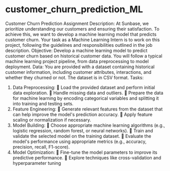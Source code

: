 # customer_churn_prediction_ML
Customer Churn Prediction
Assignment Description:
At Sunbase, we prioritize understanding our customers and ensuring their satisfaction. To achieve this,
we want to develop a machine learning model that predicts customer churn. Your task as a Machine
Learning Intern is to work on this project, following the guidelines and responsibilities outlined in the job
description.
Objective:
Develop a machine learning model to predict customer churn based on historical customer data. You
will follow a typical machine learning project pipeline, from data preprocessing to model deployment.
Data:
You are provided with a dataset containing historical customer information, including customer
attributes, interactions, and whether they churned or not. The dataset is in CSV format.
Tasks:
1. Data Preprocessing:
 Load the provided dataset and perform initial data exploration.
 Handle missing data and outliers.
 Prepare the data for machine learning by encoding categorical variables and splitting it into
training and testing sets.
2. Feature Engineering:
 Generate relevant features from the dataset that can help improve the model's prediction
accuracy.
 Apply feature scaling or normalization if necessary.
3. Model Building:
 Choose appropriate machine learning algorithms (e.g., logistic regression, random forest, or
neural networks).
 Train and validate the selected model on the training dataset.
 Evaluate the model's performance using appropriate metrics (e.g., accuracy, precision, recall,
F1-score).
4. Model Optimization:
 Fine-tune the model parameters to improve its predictive performance.
 Explore techniques like cross-validation and hyperparameter tuning
